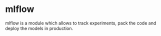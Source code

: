 # mlflow

mlflow is a module which allows to track experiments, pack the code and deploy the models in production. 